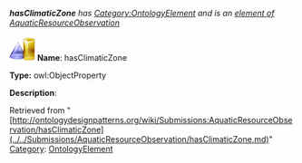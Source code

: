 ___hasClimaticZone__ has [Category:OntologyElement](../../Category/OntologyElement.md "Category:OntologyElement") and is an [element of](../../Property/ElementOf.md "Property:ElementOf") [AquaticResourceObservation](../../Submissions/AquaticResourceObservation.md "Submissions:AquaticResourceObservation")_


  




[![ObjectProperty](../../images/thumb/c/c3/ObjectProperty.gif/45px-ObjectProperty.gif)](../../Image/ObjectProperty.gif.md "ObjectProperty")
__Name__: hasClimaticZone 


__Type:__ owl:ObjectProperty 


__Description__: 





Retrieved from "[http://ontologydesignpatterns.org/wiki/Submissions:AquaticResourceObservation/hasClimaticZone](../../Submissions/AquaticResourceObservation/hasClimaticZone.md)"
 [Category](http://ontologydesignpatterns.org/wiki/Special:Categories "Special:Categories"): [OntologyElement](../../Category/OntologyElement.md "Category:OntologyElement")